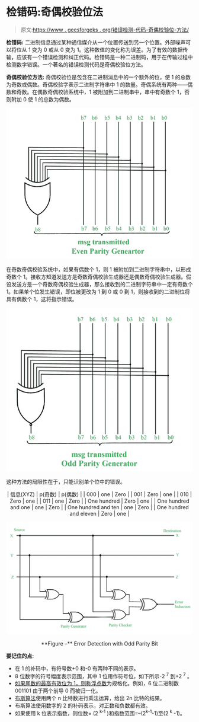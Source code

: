 # 检错码:奇偶校验位法

> 原文:[https://www . geesforgeks . org/错误检测-代码-奇偶校验位-方法/](https://www.geeksforgeeks.org/error-detection-codes-parity-bit-method/)

**检错码:**
二进制信息通过某种通信媒介从一个位置传送到另一个位置。外部噪声可以将位从 1 变为 0 或从 0 变为 1。这种数值的变化称为误差。为了有效的数据传输，应该有一个错误检测和纠正代码。检错码是一种二进制码，用于在传输过程中检测数字错误。一个著名的错误检测代码是奇偶校验位方法。

**奇偶校验位方法:**
奇偶校验位是包含在二进制消息中的一个额外的位，使 1 的总数为奇数或偶数。奇偶校验字表示二进制字符串中 1 的数量。奇偶系统有两种——偶数和奇数。在偶数奇偶校验系统中，1 被附加到二进制串中，串中有奇数个 1，否则附加 0 使 1 的总数为偶数。

![](img/ea894cde7148c4ddbd81ff77036d15cd.png)

在奇数奇偶校验系统中，如果有偶数个 1，则 1 被附加到二进制字符串中，以形成奇数个 1。接收方知道发送方是奇数奇偶校验生成器还是偶数奇偶校验生成器。假设发送方是一个奇数奇偶校验生成器，那么接收到的二进制字符串中一定有奇数个 1。如果单个位发生错误，即位被更改为 1 到 0 或 0 到 1，则接收到的二进制位将具有偶数个 1，这将指示错误。

![](img/4173d67dbcd8ce3daf5a9a644239f46e.png)

这种方法的局限性在于，只能识别单个位中的错误。

<center>

| 信息(XYZ) | p(奇数) | p(偶数) |
| 000 | one | Zero |
| 001 | Zero | one |
| 010 | Zero | one |
| 011 | one | Zero |
| One hundred | Zero | one |
| One hundred and one | one | Zero |
| One hundred and ten | one | Zero |
| One hundred and eleven | Zero | one |

</center>

![](img/890316fa5ba0d32e6bced021ef1c05f8.png)

<center>**Figure –** Error Detection with Odd Parity Bit</center>

**要记住的点:**

*   在 1 的补码中，有符号数+0 和-0 有两种不同的表示。
*   8 位数字的符号幅度表示范围，其中 1 位用作符号位，如下所示-2 <sup>7</sup> 到+2 <sup>7</sup> 。
*   [如果尾数的最高有效位为 1，则称浮点数](https://www.geeksforgeeks.org/floating-point-representation-basics/)为规格化。例如，6 位二进制数 001101 由于两个前导 0 而被归一化。
*   [布斯算法](https://www.geeksforgeeks.org/computer-organization-booths-algorithm/)使用两个 n 比特数进行乘法运算，给出 2n 比特的结果。
*   布斯算法使用数字的 2 的补码表示，对正数和负数都有效。
*   如果使用 k 位表示指数，则位数= (2 <sup>k-1</sup> )和指数范围=–(2<sup>k-1</sup>-1)至(2 <sup>k</sup> -1)。
